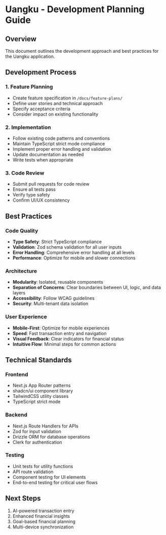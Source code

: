 # Uangku - Development Planning Guide

## Overview
This document outlines the development approach and best practices for the Uangku application.

## Development Process

### 1. Feature Planning
- Create feature specification in `/docs/feature-plans/`
- Define user stories and technical approach
- Specify acceptance criteria
- Consider impact on existing functionality

### 2. Implementation
- Follow existing code patterns and conventions
- Maintain TypeScript strict mode compliance
- Implement proper error handling and validation
- Update documentation as needed
- Write tests when appropriate

### 3. Code Review
- Submit pull requests for code review
- Ensure all tests pass
- Verify type safety
- Confirm UI/UX consistency

## Best Practices

### Code Quality
- **Type Safety**: Strict TypeScript compliance
- **Validation**: Zod schema validation for all user inputs
- **Error Handling**: Comprehensive error handling at all levels
- **Performance**: Optimize for mobile and slower connections

### Architecture
- **Modularity**: Isolated, reusable components
- **Separation of Concerns**: Clear boundaries between UI, logic, and data layers
- **Accessibility**: Follow WCAG guidelines
- **Security**: Multi-tenant data isolation

### User Experience
- **Mobile-First**: Optimize for mobile experiences
- **Speed**: Fast transaction entry and navigation
- **Visual Feedback**: Clear indicators for financial status
- **Intuitive Flow**: Minimal steps for common actions

## Technical Standards

### Frontend
- Next.js App Router patterns
- shadcn/ui component library
- TailwindCSS utility classes
- TypeScript strict mode

### Backend
- Next.js Route Handlers for APIs
- Zod for input validation
- Drizzle ORM for database operations
- Clerk for authentication

### Testing
- Unit tests for utility functions
- API route validation
- Component testing for UI elements
- End-to-end testing for critical user flows

## Next Steps
1. AI-powered transaction entry
2. Enhanced financial insights
3. Goal-based financial planning
4. Multi-device synchronization